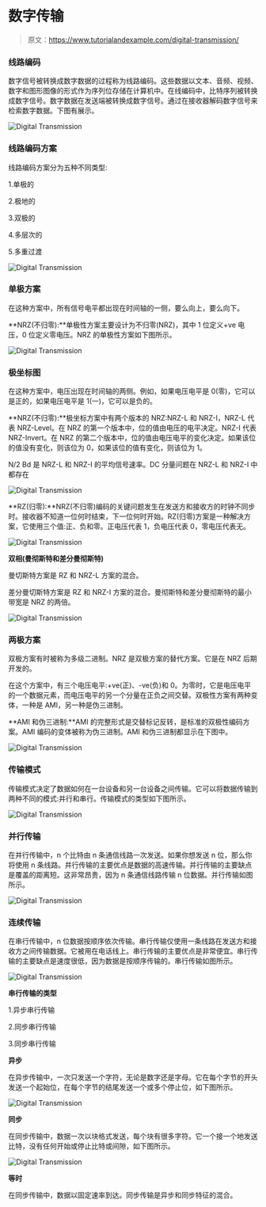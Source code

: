 # 数字传输

> 原文：<https://www.tutorialandexample.com/digital-transmission/>

### 线路编码

数字信号被转换成数字数据的过程称为线路编码。这些数据以文本、音频、视频、数字和图形图像的形式作为序列位存储在计算机中。在线编码中，比特序列被转换成数字信号。数字数据在发送端被转换成数字信号。通过在接收器解码数字信号来检索数字数据。下图有展示。

![Digital Transmission](img/de57d256ffbf1c45d5c61efd73883431.png)

### 线路编码方案

线路编码方案分为五种不同类型:

1.单极的

2.极地的

3.双极的

4.多层次的

5.多重过渡

![Digital Transmission](img/35fccd0e2f0990a82f9fe4c23d35ce7e.png)

### 单极方案

在这种方案中，所有信号电平都出现在时间轴的一侧，要么向上，要么向下。

**NRZ(不归零):**单极性方案主要设计为不归零(NRZ)，其中 1 位定义+ve 电压，0 位定义零电压。NRZ 的单极性方案如下图所示。

![Digital Transmission](img/13f4a05c091d71fb9e9df144402bda83.png)

### 极坐标图

在这种方案中，电压出现在时间轴的两侧。例如，如果电压电平是 0(零)，它可以是正的，如果电压电平是 1(一)，它可以是负的。

**NRZ(不归零):**极坐标方案中有两个版本的 NRZ:NRZ-L 和 NRZ-I，NRZ-L 代表 NRZ-Level。在 NRZ 的第一个版本中，位的值由电压的电平决定。NRZ-I 代表 NRZ-Invert。在 NRZ 的第二个版本中，位的值由电压电平的变化决定。如果该位的值没有变化，则该位为 0，如果该位的值有变化，则该位为 1。

N/2 Bd 是 NRZ-L 和 NRZ-I 的平均信号速率。DC 分量问题在 NRZ-L 和 NRZ-I 中都存在

![Digital Transmission](img/828bc98cb0629d87fec58557ff4b9a7c.png)

**RZ(归零):**NRZ(不归零)编码的关键问题发生在发送方和接收方的时钟不同步时。接收器不知道一位何时结束，下一位何时开始。RZ(归零)方案是一种解决方案，它使用三个值:正、负和零。正电压代表 1，负电压代表 0，零电压代表无。

![Digital Transmission](img/371fd9ed77424f2e27322bcc2acabb11.png)

**双相(曼彻斯特和差分曼彻斯特)**

曼切斯特方案是 RZ 和 NRZ-L 方案的混合。

差分曼切斯特方案是 RZ 和 NRZ-I 方案的混合。曼彻斯特和差分曼彻斯特的最小带宽是 NRZ 的两倍。

![Digital Transmission](img/66e69a941fd54807e8640cedd8a807e8.png)

### 两极方案

双极方案有时被称为多级二进制。NRZ 是双极方案的替代方案。它是在 NRZ 后期开发的。

在这个方案中，有三个电压电平:+ve(正)、-ve(负)和 0。为零时，它是电压电平的一个数据元素，而电压电平的另一个分量在正负之间交替。双极性方案有两种变体，一种是 AMI，另一种是伪三进制。

**AMI 和伪三进制:**AMI 的完整形式是交替标记反转，是标准的双极性编码方案。AMI 编码的变体被称为伪三进制。AMI 和伪三进制都显示在下图中。

![Digital Transmission](img/7e43055016a5292e7e0069397213dd44.png)

### 传输模式

传输模式决定了数据如何在一台设备和另一台设备之间传输。它可以将数据传输到两种不同的模式:并行和串行。传输模式的类型如下图所示。

![Digital Transmission](img/9359d4127011f01b1f62b0349610ba49.png)

### 并行传输

在并行传输中，n 个比特由 n 条通信线路一次发送。如果你想发送 n 位，那么你将使用 n 条线路。并行传输的主要优点是数据的高速传输。并行传输的主要缺点是覆盖的距离短。这非常昂贵，因为 n 条通信线路传输 n 位数据。并行传输如图所示。

![Digital Transmission](img/10a3c17c18757da16fa8b9f3629d35ce.png)

### 连续传输

在串行传输中，n 位数据按顺序依次传输。串行传输仅使用一条线路在发送方和接收方之间传输数据。它被用在电话线上。串行传输的主要优点是非常便宜。串行传输的主要缺点是速度很低，因为数据是按顺序传输的。串行传输如图所示。

![Digital Transmission](img/a71c10de75260a074fa73b293a8fe2cc.png)

**串行传输的类型**

1.异步串行传输

2.同步串行传输

3.同步串行传输

**异步**

在异步传输中，一次只发送一个字符，无论是数字还是字母。它在每个字节的开头发送一个起始位，在每个字节的结尾发送一个或多个停止位，如下图所示。

![Digital Transmission](img/20e10d7ec1901ecf7b53e4496846076b.png)

**同步**

在同步传输中，数据一次以块格式发送，每个块有很多字符。它一个接一个地发送比特，没有任何开始或停止比特或间隙，如下图所示。

![Digital Transmission](img/b39189aef9a098c75894523a6e7a88ea.png)

**等时**

在同步传输中，数据以固定速率到达。同步传输是异步和同步特征的混合。
